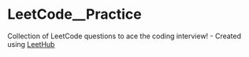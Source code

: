 # LeetCode__Practice
Collection of LeetCode questions to ace the coding interview! - Created using [LeetHub](https://github.com/QasimWani/LeetHub)
